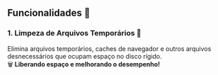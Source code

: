 ## Funcionalidades 🌟

### 1. **Limpeza de Arquivos Temporários** 🧹

Elimina arquivos temporários, caches de navegador e outros arquivos desnecessários que ocupam espaço no disco rígido.  
🗑️ **Liberando espaço e melhorando o desempenho!**

